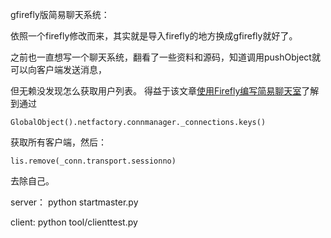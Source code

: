 gfirefly版简易聊天系统：

依照一个firefly修改而来，其实就是导入firefly的地方换成gfirefly就好了。

之前也一直想写一个聊天系统，翻看了一些资料和源码，知道调用pushObject就可以向客户端发送消息，

但无赖没发现怎么获取用户列表。
得益于该文章[使用Firefly编写简易聊天室](http://www.9miao.com/thread-43974-3-1.html)了解到通过

`GlobalObject().netfactory.connmanager._connections.keys()`

获取所有客户端，然后：

`lis.remove(_conn.transport.sessionno)`

去除自己。

server：
python startmaster.py

client:
python tool/clienttest.py